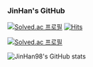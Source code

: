 ### JinHan's GitHub
[![Solved.ac
프로필](http://mazassumnida.wtf/api/mini/generate_badge?boj=Kau0303)](https://solved.ac/Kau0303)
[![Hits](https://hits.seeyoufarm.com/api/count/incr/badge.svg?url=https%3A%2F%2Fgithub.com%2FJinHan98&count_bg=%236DF308&title_bg=%23EDE608&icon=spring.svg&icon_color=%23090909&title=%EC%98%A4%EB%8A%98+%EB%B0%A9%EB%AC%B8%EC%9E%90%EC%88%98&edge_flat=false)](https://hits.seeyoufarm.com)

[![Solved.ac
프로필](http://mazassumnida.wtf/api/v2/generate_badge?boj=Kau0303)](https://solved.ac/Kau0303)


![JinHan98's GitHub stats](https://github-readme-stats.vercel.app/api?username=JinHan98&show_icons=true&theme=radical)


<!--
**JinHan98/JinHan98** is a ✨ _special_ ✨ repository because its `README.md` (this file) appears on your GitHub profile.

Here are some ideas to get you started:

- 🔭 I’m currently working on ...
- 🌱 I’m currently learning ...
- 👯 I’m looking to collaborate on ...
- 🤔 I’m looking for help with ...
- 💬 Ask me about ...
- 📫 How to reach me: ...
- 😄 Pronouns: ...
- ⚡ Fun fact: ...
-->
